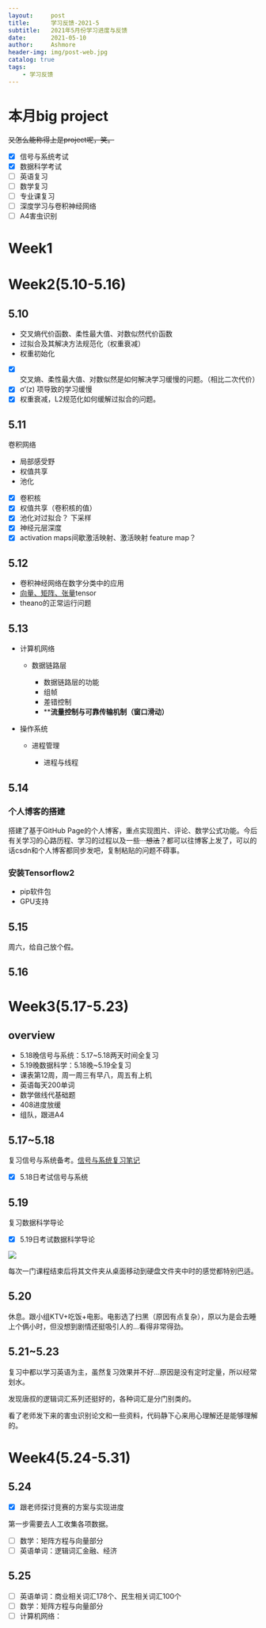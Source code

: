 ```yaml
---
layout:     post
title:      学习反馈-2021-5
subtitle:   2021年5月份学习进度与反馈
date:       2021-05-10
author:     Ashmore
header-img: img/post-web.jpg
catalog: true
tags:
    - 学习反馈
---
```

# 本月big project

~~又怎么能称得上是project呢，笑。~~

- [X] 信号与系统考试
- [X] 数据科学考试
- [ ] 英语复习
- [ ] 数学复习
- [ ] 专业课复习
- [ ] 深度学习与卷积神经网络
- [ ] A4害虫识别

# Week1

# Week2(5.10-5.16)

## 5.10

* 交叉熵代价函数、柔性最大值、对数似然代价函数
* 过拟合及其解决方法规范化（权重衰减）
* 权重初始化

- [X] 交叉熵、柔性最大值、对数似然是如何解决学习缓慢的问题。（相比二次代价）
- [X] σ′(z) 项导致的学习缓慢
- [X] 权重衰减，L2规范化如何缓解过拟合的问题。

## 5.11

卷积网络

* 局部感受野
* 权值共享
* 池化

- [X] 卷积核
- [X] 权值共享（卷积核的值）
- [X] 池化对过拟合？ 下采样
- [X] 神经元层深度
- [X] activation maps间歇激活映射、激活映射 feature map？

## 5.12

- 卷积神经网络在数字分类中的应用
- [向量、矩阵、张量](https://blog.csdn.net/shenggedeqiang/article/details/84856051)tensor
- theano的正常运行问题

## 5.13

- 计算机网络

  - 数据链路层

    - 数据链路层的功能
    - 组帧
    - 差错控制
    - ****流量控制与可靠传输机制（窗口滑动）**
- 操作系统

  - 进程管理

    - 进程与线程

## 5.14

### 个人博客的搭建

搭建了基于GitHub Page的个人博客，重点实现图片、评论、数学公式功能。今后有关学习的心路历程、学习的过程以及一些···~~想法~~？都可以往博客上发了，可以的话csdn和个人博客都同步发吧，复制粘贴的问题不碍事。

### 安装Tensorflow2

- pip软件包
- GPU支持

## 5.15

周六，给自己放个假。

## 5.16

# Week3(5.17-5.23)

## overview

- 5.18晚信号与系统：5.17~5.18两天时间全复习
- 5.19晚数据科学：5.18晚~5.19全复习
- 课表第12周，周一周三有早八，周五有上机
- 英语每天200单词
- 数学做线代基础题
- 408进度放缓
- 组队，跟进A4

## 5.17~5.18

复习信号与系统备考。[信号与系统复习笔记](https://ashmorelivy.github.io/2021/05/17/%E4%BF%A1%E5%8F%B7%E4%B8%8E%E7%B3%BB%E7%BB%9F%E5%A4%8D%E4%B9%A0/)

* [X] 5.18日考试信号与系统

## 5.19

复习数据科学导论

* [X] 5.19日考试数据科学导论

![](https://AshmoreLivy.github.io/BlogImage/%E6%95%B0%E6%8D%AE%E7%A7%91%E5%AD%A6%E5%AE%8C%E6%88%90.png)

每次一门课程结束后将其文件夹从桌面移动到硬盘文件夹中时的感觉都特别巴适。

## 5.20

休息。跟小组KTV+吃饭+电影。电影选了扫黑（原因有点复杂），原以为是会去睡上个俩小时，但没想到剧情还挺吸引人的…看得非常得劲。

## 5.21~5.23

复习中都以学习英语为主，虽然复习效果并不好…原因是没有定时定量，所以经常划水。

发现唐叔的逻辑词汇系列还挺好的，各种词汇是分门别类的。

看了老师发下来的害虫识别论文和一些资料，代码静下心来用心理解还是能够理解的。


# Week4(5.24-5.31)

## 5.24

* [X] 跟老师探讨竞赛的方案与实现进度

第一步需要去人工收集各项数据。

* [ ] 数学：矩阵方程与向量部分
* [ ] 英语单词：逻辑词汇金融、经济

## 5.25

* [ ] 英语单词：商业相关词汇178个、民生相关词汇100个
* [ ] 数学：矩阵方程与向量部分
* [ ] 计算机网络：
